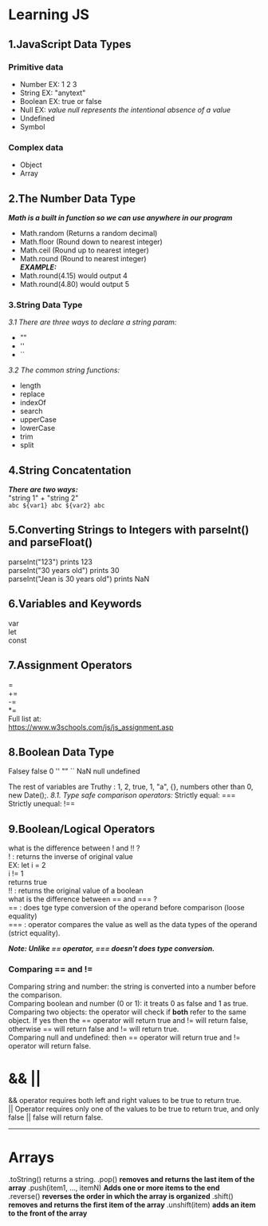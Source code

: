 # Learning JS 
## 1.JavaScript Data Types
### **Primitive data**
- Number EX: 1 2 3
- String EX: "anytext" <br>
- Boolean EX: true or false <br>
- Null EX: *value null represents the intentional absence of a value*
- Undefined
- Symbol
    
### Complex data
- Object
- Array

## 2.The Number Data Type
***Math is a built in function so we can use anywhere in our program***

- Math.random (Returns a random decimal) <br>
- Math.floor (Round down to nearest integer) <br>
- Math.ceil (Round up to nearest integer) <br>
- Math.round (Round to nearest integer) <br>
***EXAMPLE:*** 
- Math.round(4.15) would output 4 <br>
- Math.round(4.80) would output 5


### **3.String Data Type**
*3.1 There are three ways to declare a string param:*
- ""
- ''
- ``

*3.2 The common string functions:*
- length
- replace
- indexOf
- search
- upperCase
- lowerCase
- trim
- split

## **4.String Concatentation**
***There are two ways:*** <br>
"string 1" + "string 2" <br>
`abc ${var1} abc ${var2} abc`

 ## **5.Converting Strings to Integers with parseInt() and parseFloat()**
parseInt("123") prints 123<br>
parseInt("30 years old") prints 30<br>
parseInt("Jean is 30 years old") prints NaN
## **6.Variables and Keywords**
var<br>
let<br>
const
## **7.Assignment Operators**
=<br>
+=<br>
-=<br>
*=<br>
Full list at:<br>
https://www.w3schools.com/js/js_assignment.asp

## **8.Boolean Data Type**
Falsey
false
0
'' "" ``
NaN
null
undefined

The rest of variables are Truthy : 1, 2, true, 1, "a", {}, numbers other than 0, new Date();.
*8.1. Type safe comparison operators:*
Strictly equal: ===
Strictly unequal: !==


## **9.Boolean/Logical Operators**
what is the difference between ! and !! ?<br>
! : returns the inverse of original value<br>
EX: let i = 2<br>
i != 1<br>
returns true<br>
!! : returns the original value of a boolean<br>
what is the difference between == and === ?<br>
== : does tge type conversion of the operand before comparison (loose equality)<br>
=== : operator compares the value as well as the data types of the operand (strict equality).<br>

***Note: Unlike == operator, === doesn't does type conversion.***

### **Comparing == and !=**

Comparing string and number: the string is converted into a number before the comparison.<br>
Comparing boolean and number (0 or 1): it treats 0 as false and 1 as true.<br>
Comparing two objects: the operator will check if **both** refer to the same object. If yes then the == operator will return true and != will return false, otherwise == will return false and != will return true.<br>
Comparing null and undefined: then == operator will return true and != operator will return false.

# && ||
&& operator requires both left and right values to be true to return true.<br>
|| Operator requires only one of the values to be true to return true, and only false || false will return false.<br>

---

# Arrays

.toString() returns a string.
.pop() **removes and returns the last item of the array**
.push(item1, ..., itemN) **Adds one or more items to the end**<br>
.reverse() **reverses the order in which the array is organized**
.shift() **removes and returns the first item of the array**
.unshift(item) **adds an item to the front of the array**


